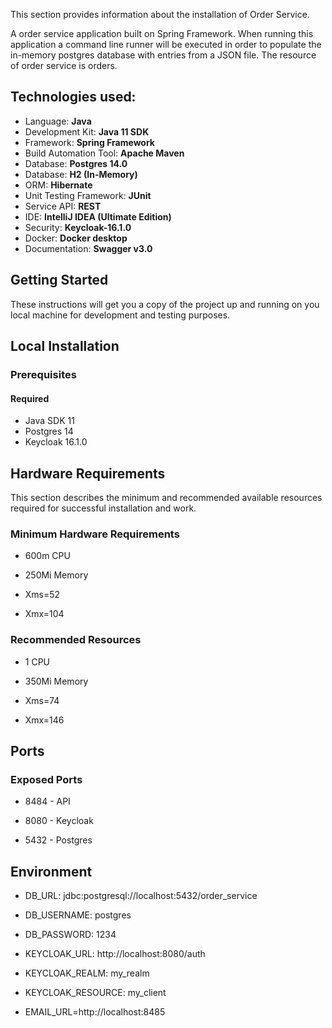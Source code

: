 This section provides information about the installation of Order Service. 

A order service application built on Spring Framework. 
When running this application a command line runner will be executed in order to populate the in-memory postgres database with entries from a JSON file. 
The resource of order service is orders. 

## Technologies used:

  * Language: **Java**
  * Development Kit: **Java 11 SDK**
  * Framework: **Spring Framework**
  * Build Automation Tool: **Apache Maven**
  * Database: **Postgres 14.0**
  * Database: **H2 (In-Memory)**
  * ORM: **Hibernate**
  * Unit Testing Framework: **JUnit**
  * Service API: **REST**
  * IDE: **IntelliJ IDEA (Ultimate Edition)**
  * Security: **Keycloak-16.1.0**
  * Docker: **Docker desktop**
  * Documentation: **Swagger v3.0**
  
## Getting Started

These instructions will get you a copy of the project up and running on you local machine for development and testing purposes.

## Local Installation

### Prerequisites

#### Required

   * Java SDK 11
   * Postgres 14
   * Keycloak 16.1.0

## Hardware Requirements

This section describes the minimum and recommended available resources required for successful installation and work.

### Minimum Hardware Requirements

   * 600m CPU
   
   * 250Mi Memory
   
   * Xms=52
    
   * Xmx=104

### Recommended Resources

   * 1 CPU
   
   * 350Mi Memory
   
   * Xms=74
   
   * Xmx=146
    
## Ports

### Exposed Ports

   * 8484 - API
       
   * 8080 - Keycloak
       
   * 5432 - Postgres
   
## Environment

   * DB_URL: jdbc:postgresql://localhost:5432/order_service
       
   * DB_USERNAME: postgres
       
   * DB_PASSWORD: 1234
   
   * KEYCLOAK_URL: http://localhost:8080/auth
   
   * KEYCLOAK_REALM: my_realm
   
   * KEYCLOAK_RESOURCE: my_client
   
   * EMAIL_URL=http://localhost:8485
    
    
    
   
      
